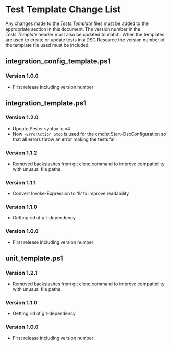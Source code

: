 # Test Template Change List
Any changes made to the *Tests.Template* files must be added to the appropriate section in this document.
The version number in the *Tests.Template* header must also be updated to match.
When the templates are used to create or update tests in a DSC Resource the version number of the template file used must be included.

## integration_config_template.ps1
### Version 1.0.0
* First release including version number

## integration_template.ps1

### Version 1.2.0
* Update Pester syntax to v4
* Now `-ErrorAction Stop` is used for the cmdlet Start-DscConfiguration so
  that all errors throw an error making the tests fail.

### Version 1.1.2
* Removed backslashes from git clone command to improve compatibility with unusual file paths.

### Version 1.1.1
* Convert Invoke-Expression to '&' to improve readability

### Version 1.1.0
* Getting rid of git-dependency

### Version 1.0.0
* First release including version number

## unit_template.ps1

### Version 1.2.1
* Removed backslashes from git clone command to improve compatibility with unusual file paths.

### Version 1.1.0
* Getting rid of git-dependency

### Version 1.0.0
* First release including version number
